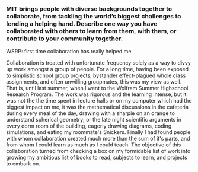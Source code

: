 ### MIT brings people with diverse backgrounds together to collaborate, from tackling the world’s biggest challenges to lending a helping hand. Describe one way you have collaborated with others to learn from them, with them, or contribute to your community together.

WSRP: first time collaboration has really helped me

Collaboration is treated with unfortunate frequency solely as a way to divvy up work amongst a group of people. For a long time, having been exposed to simplistic school group projects, bystander effect-plagued whole class assignments, and often unwilling groupmates, this was my view as well. That is, until last summer, when I went to the Wolfram Summer Highschool Research Program. The work was rigorous and the learning intense, but it was not the the time spent in lecture halls or on my computer which had the biggest impact on me, it was the mathematical discussions in the cafeteria during every meal of the day, drawing with a sharpie on an orange to understand spherical geometry; or the late night scientific arguments in every dorm room of the building, eagerly drawing diagrams, coding simulations, and eating my roommate's Snickers. Finally I had found people with whom collaboration created much more than the sum of it's parts, and from whom I could learn as much as I could teach. The objective of this collaboration turned from checking a box on my formidable list of work into growing my ambitious list of books to read, subjects to learn, and projects to embark on.
